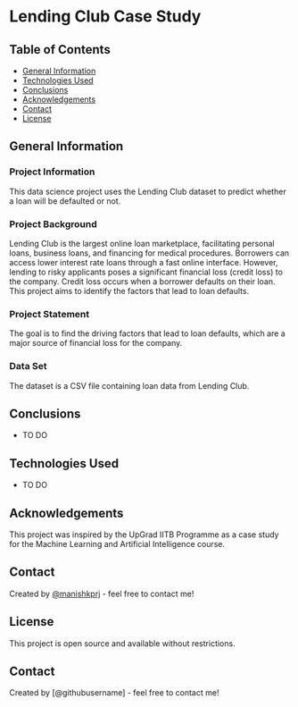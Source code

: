 # Lending Club Case Study

## Table of Contents

- [General Information](#general-information)
- [Technologies Used](#technologies-used)
- [Conclusions](#conclusions)
- [Acknowledgements](#acknowledgements)
- [Contact](#contact)
- [License](#license)

## General Information

### Project Information

This data science project uses the Lending Club dataset to predict whether a loan will be defaulted or not.

### Project Background

Lending Club is the largest online loan marketplace, facilitating personal loans, business loans, and financing for medical procedures. Borrowers can access lower interest rate loans through a fast online interface. However, lending to risky applicants poses a significant financial loss (credit loss) to the company. Credit loss occurs when a borrower defaults on their loan. This project aims to identify the factors that lead to loan defaults.

### Project Statement

The goal is to find the driving factors that lead to loan defaults, which are a major source of financial loss for the company.

### Data Set

The dataset is a CSV file containing loan data from Lending Club.

## Conclusions

 - TO DO
  

## Technologies Used

- TO DO

## Acknowledgements

This project was inspired by the UpGrad IITB Programme as a case study for the Machine Learning and Artificial Intelligence course.

## Contact

Created by [@manishkprj](https://github.com/manishkprj) - feel free to contact me!

## License

This project is open source and available without restrictions.


## Contact
Created by [@githubusername] - feel free to contact me!


<!-- Optional -->
<!-- ## License -->
<!-- This project is open source and available under the [... License](). -->

<!-- You don't have to include all sections - just the one's relevant to your project -->